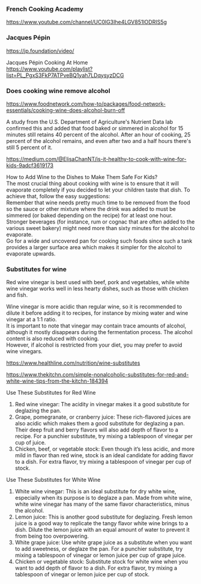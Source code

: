 ### French Cooking Academy  
https://www.youtube.com/channel/UC0lG3Ihe4LGV851lODRIS5g   

### Jacques Pépin   
https://jp.foundation/video/   

Jacques Pépin Cooking At Home    
https://www.youtube.com/playlist?list=PL_PgxS3FkP7ATPveBQ1yah7LDqysyzDCG  


### Does cooking wine remove alcohol 
https://www.foodnetwork.com/how-to/packages/food-network-essentials/cooking-wine-does-alcohol-burn-off  

A study from the U.S. Department of Agriculture's Nutrient Data lab confirmed this and added that food baked or simmered in alcohol for 15 minutes still retains 40 percent of the alcohol. After an hour of cooking, 25 percent of the alcohol remains, and even after two and a half hours there's still 5 percent of it.   

https://medium.com/@ElisaChanNT/is-it-healthy-to-cook-with-wine-for-kids-9adcf3619173

How to Add Wine to the Dishes to Make Them Safe For Kids?  
The most crucial thing about cooking with wine is to ensure that it will evaporate completely if you decided to let your children taste that dish. To achieve that, follow the easy suggestions:  
Remember that wine needs pretty much time to be removed from the food so the sauce or other mixture where the drink was added to must be simmered (or baked depending on the recipe) for at least one hour.  
Stronger beverages (for instance, rum or cognac that are often added to the various sweet bakery) might need more than sixty minutes for the alcohol to evaporate.  
Go for a wide and uncovered pan for cooking such foods since such a tank provides a larger surface area which makes it simpler for the alcohol to evaporate upwards.  


### Substitutes for wine
Red wine vinegar is best used with beef, pork and vegetables, while white wine vinegar works well in less hearty dishes, such as those with chicken and fish.  

Wine vinegar is more acidic than regular wine, so it is recommended to dilute it before adding it to recipes, for instance by mixing water and wine vinegar at a 1:1 ratio.  
It is important to note that vinegar may contain trace amounts of alcohol, although it mostly disappears during the fermentation process. The alcohol content is also reduced with cooking.  
However, if alcohol is restricted from your diet, you may prefer to avoid wine vinegars.  

https://www.healthline.com/nutrition/wine-substitutes  

https://www.thekitchn.com/simple-nonalcoholic-substitutes-for-red-and-white-wine-tips-from-the-kitchn-184394  

Use These Substitutes for Red Wine  
1. Red wine vinegar: The acidity in vinegar makes it a good substitute for deglazing the pan.
2. Grape, pomegranate, or cranberry juice: These rich-flavored juices are also acidic which makes them a good substitute for deglazing a pan. Their deep fruit and berry flavors will also add depth of flavor to a recipe. For a punchier substitute, try mixing a tablespoon of vinegar per cup of juice.
3. Chicken, beef, or vegetable stock: Even though it’s less acidic, and more mild in flavor than red wine, stock is an ideal candidate for adding flavor to a dish. For extra flavor, try mixing a tablespoon of vinegar per cup of stock.

Use These Substitutes for White Wine
1. White wine vinegar: This is an ideal substitute for dry white wine, especially when its purpose is to deglaze a pan. Made from white wine, white wine vinegar has many of the same flavor characteristics, minus the alcohol.
2. Lemon juice: This is another good substitute for deglazing. Fresh lemon juice is a good way to replicate the tangy flavor white wine brings to a dish. Dilute the lemon juice with an equal amount of water to prevent it from being too overpowering.
3. White grape juice: Use white grape juice as a substitute when you want to add sweetness, or deglaze the pan. For a punchier substitute, try mixing a tablespoon of vinegar or lemon juice per cup of grape juice.
4. Chicken or vegetable stock: Substitute stock for white wine when you want to add depth of flavor to a dish. For extra flavor, try mixing a tablespoon of vinegar or lemon juice per cup of stock.
